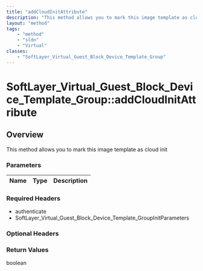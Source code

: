 ```yaml
---
title: "addCloudInitAttribute"
description: "This method allows you to mark this image template as cloud init"
layout: "method"
tags:
    - "method"
    - "sldn"
    - "Virtual"
classes:
    - "SoftLayer_Virtual_Guest_Block_Device_Template_Group"
---
```

# SoftLayer_Virtual_Guest_Block_Device_Template_Group::addCloudInitAttribute
## Overview 
This method allows you to mark this image template as cloud init 

### Parameters 
|Name | Type | Description |
| --- | --- | --- |


### Required Headers
* authenticate
* SoftLayer_Virtual_Guest_Block_Device_Template_GroupInitParameters

### Optional Headers

### Return Values
boolean

